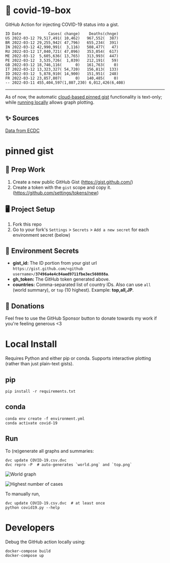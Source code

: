 # 🏥 covid-19-box

GitHub Action for injecting COVID-19 status into a gist.

```
ID Date            Cases( change)    Deaths(chnge)
US 2022-03-12 79,517,491( 10,462)   967,552(  387)
BR 2022-03-12 29,255,942( 47,796)   655,234(  391)
IN 2022-03-12 42,990,991(  3,116)   508,477(   47)
RU 2022-03-12 17,040,721( 47,096)   353,054(  617)
ME 2022-03-12  5,605,636( 13,765)   313,993(  447)
PE 2022-03-12  3,535,726(  1,039)   212,191(   59)
GB 2022-03-12 18,746,116(      0)   161,763(    0)
IT 2022-03-12 13,323,327( 54,720)   156,813(  133)
ID 2022-03-12  5,878,910( 14,900)   151,951(  248)
FR 2022-03-12 23,857,807(      0)   140,485(    0)
-- 2022-03-11 455,404,597(1,807,230) 6,012,426(6,408)
```

---

As of now, the automatic [cloud-based pinned gist](#pinned-gist) functionality is text-only;
while [running locally](#local-install) allows graph plotting.

## ✨ Sources

[Data from ECDC](https://www.ecdc.europa.eu/en/publications-data/download-todays-data-geographic-distribution-covid-19-cases-worldwide)

# pinned gist

## 🎒 Prep Work
1. Create a new public GitHub Gist (https://gist.github.com/)
1. Create a token with the `gist` scope and copy it. (https://github.com/settings/tokens/new)

## 🖥 Project Setup
1. Fork this repo
1. Go to your fork's `Settings` > `Secrets` > `Add a new secret` for each environment secret (below)

## 🤫 Environment Secrets
- **gist_id:** The ID portion from your gist url `https://gist.github.com/<github username>/`**`37496a4e4c84aed9711fbe3ec560888a`**.
- **gh_token:** The GitHub token generated above.
- **countries:** Comma-separated list of country IDs. Also can use `all` (world summary), or `top` (10 highest). Example: **top,all,JP**.

## 💸 Donations

Feel free to use the GitHub Sponsor button to donate towards my work if you're feeling generous <3

# Local Install

Requires Python and either pip or conda. Supports interactive plotting (rather than just plain-text gists).

## pip

```
pip install -r requirements.txt
```

## conda

```
conda env create -f environment.yml
conda activate covid-19
```

## Run

To (re)generate all graphs and summaries:

```
dvc update COVID-19.csv.dvc
dvc repro -P  # auto-generates `world.png` and `top.png`
```

![World graph](world.png)

![Highest number of cases](top.png)

To manually run,

```
dvc update COVID-19.csv.dvc  # at least once
python covid19.py --help
```

# Developers

Debug the GitHub action locally using:

```
docker-compose build
docker-compose up
```
